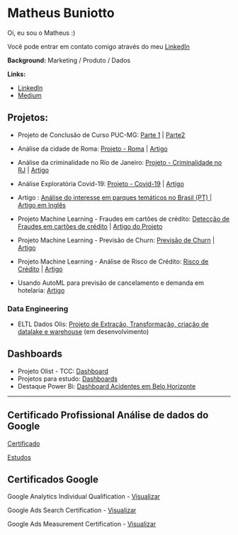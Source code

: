 
# Matheus Buniotto

Oi, eu sou o Matheus :)

Você pode entrar em contato comigo através do meu [LinkedIn](https://www.linkedin.com/in/matheus-buniotto)

**Background:** Marketing / Produto / Dados

**Links:**
* [LinkedIn](https://www.linkedin.com/in/matheus-buniotto)
* [Medium](https://matheus-buniotto.medium.com/)


## Projetos:

* Projeto de Conclusão de Curso PUC-MG: [Parte 1](https://matheus-buniotto.medium.com/analisando-os-dados-do-olist-e-commerce-parte-1-510598430aa3) | [Parte2](https://matheus-buniotto.medium.com/an%C3%A1lise-explorat%C3%B3ria-de-dados-eda-e-commerce-olist-e0e7031b4e93)

* Análise da cidade de Roma: [Projeto - Roma](https://github.com/matheusbuniotto/portfolio/blob/main/Projects/Analisando%20os%20Dados%20do%20Airbnb%20Roma.ipynb) | [Artigo](https://matheus-buniotto.medium.com/an%C3%A1lise-dos-dados-airbnb-roma-e2133437f09e)
* Análise da criminalidade no Rio de Janeiro: [Projeto - Criminalidade no RJ](https://github.com/matheusbuniotto/portfolio/blob/main/Projects/Analisando_a_Viol%C3%AAncia_no_Rio_de_Janeiro.ipynb) | [Artigo](https://matheus-buniotto.medium.com/viol%C3%AAncia-no-rio-de-janeiro-an%C3%A1lise-dos-dados-24b94e6edb94)
* Análise Exploratória Covid-19: [Projeto - Covid-19](https://github.com/matheusbuniotto/portfolio/blob/main/Projects/Projeto_Panorama_da_Covid_19.ipynb) | [Artigo](https://matheus-buniotto.medium.com/an%C3%A1lise-de-dados-covid-19-26cafa71f3b8)
* Artigo : [Análise do interesse em parques temáticos no Brasil (PT) ](https://matheus-buniotto.medium.com/o-interesse-por-parques-tem%C3%A1ticos-no-brasil-durante-a-pandemia-61982dc84e30) | [Artigo em Inglês](https://matheus-buniotto.medium.com/the-interest-in-theme-parks-in-brazil-during-a-pandemic-ffbdc17d715)

* Projeto Machine Learning - Fraudes em cartões de crédito: [Detecção de Fraudes em cartões de crédito](https://github.com/matheusbuniotto/portfolio/blob/main/Projects/Projeto_Detec%C3%A7%C3%A3o_de_Fraudes_em_cart%C3%B5es_de_cr%C3%A9dito_%5BMachine_Learning%5D.ipynb) | [Artigo do Projeto](https://matheus-buniotto.medium.com/detec%C3%A7%C3%A3o-de-fraudes-em-cart%C3%B5es-de-cr%C3%A9dito-com-machine-learning-e000d26ab30b)
* Projeto Machine Learning - Previsão de Churn: [Previsão de Churn](https://github.com/matheusbuniotto/portfolio/blob/main/Projects/Churn_Prediction_para_empresa_de_Telecomunica%C3%A7%C3%B5es.ipynb) | [Artigo](https://matheus-buniotto.medium.com/projeto-churn-rate-prediction-1d2b21067b42)

* Projeto Machine Learning - Análise de Risco de Crédito: [Risco de Crédito](https://github.com/matheusbuniotto/portfolio/blob/main/Projects/Projeto%20Risco%20de%20Cr%C3%A9dito.ipynb) | [Artigo](https://matheus-buniotto.medium.com/detec%C3%A7%C3%A3o-de-fraudes-em-cart%C3%B5es-de-cr%C3%A9dito-com-machine-learning-e000d26ab30b)

* Usando AutoML para previsão de cancelamento e demanda em hotelaria: [Artigo](https://matheus-buniotto.medium.com/usando-automl-para-previs%C3%A3o-de-demanda-e-cancelamento-de-hospedagem-hotel-e-resort-f2ac289ec7ac)

### Data Engineering
* ELTL Dados Olis: [Projeto de Extração, Transformação, criação de datalake e warehouse](https://github.com/matheusbuniotto/projeto_olist_eng_dados) (em desenvolvimento)

 
## Dashboards
* Projeto Olist - TCC: [Dashboard](https://app.powerbi.com/view?r=eyJrIjoiMjE4ZGFmZWUtMjUzZS00ZWQzLTlmOWMtMzIyMGNjNzRhNGY4IiwidCI6IjE0Y2JkNWE3LWVjOTQtNDZiYS1iMzE0LWNjMGZjOTcyYTE2MSIsImMiOjh9)
* Projetos para estudo: [Dashboards](https://github.com/matheusbuniotto/portifolio/tree/main/Dashboards)
* Destaque Power Bi: [Dashboard Acidentes em Belo Horizonte](https://app.powerbi.com/view?r=eyJrIjoiOWYxNzliZDgtMjZjZC00NjhkLWJjNTQtNTFlYTM0NGM2OTAxIiwidCI6IjE0Y2JkNWE3LWVjOTQtNDZiYS1iMzE0LWNjMGZjOTcyYTE2MSIsImMiOjh9&pageName=ReportSection963661846c11d75c7999)
---

## Certificado Profissional Análise de dados do Google
[Certificado](https://www.credly.com/badges/05d3d891-c278-44e6-9fc9-52c02c864b0a/public_url)

[Estudos](https://github.com/matheusbuniotto/Google-Data-Analytics-Certification)

## Certificados Google
Google Analytics Individual Qualification - [Visualizar](https://skillshop.exceedlms.com/student/award/X8MGeFYAgfFAxAwh9VRYouE3)

Google Ads Search Certification - [Visualizar](https://skillshop.exceedlms.com/student/award/Phx2B8ax33YzG5qUFc5oFotQ)

Google Ads Measurement Certification - [Visualizar](https://skillshop.exceedlms.com/student/award/922AsswB5EHDkwasUtVWngtk)


